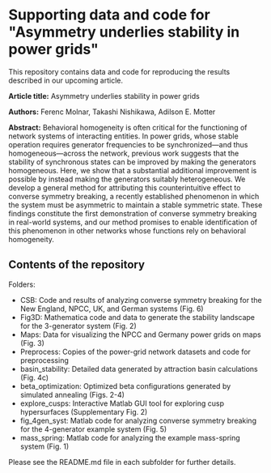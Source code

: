 # Supporting data and code for "Asymmetry underlies stability in power grids"

This repository contains data and code for reproducing the results described in our upcoming article.

**Article title:** Asymmetry underlies stability in power grids

**Authors:** Ferenc Molnar, Takashi Nishikawa, Adilson E. Motter

**Abstract:**
Behavioral homogeneity is often critical for the functioning of network systems
of interacting entities. In power grids, whose stable operation requires
generator frequencies to be synchronized—and thus homogeneous—across the network, previous work
suggests that the stability of synchronous states can be improved
by making the generators homogeneous. Here, we show that a substantial additional
improvement is possible by instead making the generators suitably
heterogeneous. We develop a general method for attributing this counterintuitive
effect to converse symmetry breaking, a recently established phenomenon
in which the system must be asymmetric to maintain a stable symmetric state.
These findings constitute the first demonstration of converse symmetry breaking
in real-world systems, and our method promises to enable identification of
this phenomenon in other networks whose functions rely on behavioral
homogeneity.

## Contents of the repository

Folders:
- CSB: Code and results of analyzing converse symmetry breaking for the New England, NPCC, UK, and German systems (Fig. 6)
- Fig3D: Mathematica code and data to generate the stability landscape for the 3-generator system (Fig. 2)
- Maps: Data for visualizing the NPCC and Germany power grids on maps (Fig. 3)
- Preprocess: Copies of the power-grid network datasets and code for preprocessing
- basin_stability: Detailed data generated by attraction basin calculations (Fig. 4c)
- beta_optimization: Optimized beta configurations generated by simulated annealing (Figs. 2-4)
- explore_cusps: Interactive Matlab GUI tool for exploring cusp hypersurfaces (Supplementary Fig. 2)
- fig_4gen_syst: Matlab code for analyzing converse symmetry breaking for the 4-generator example system (Fig. 5)
- mass_spring: Matlab code for analyzing the example mass-spring system (Fig. 1)

Please see the README.md file in each subfolder for further details.
